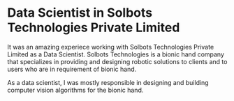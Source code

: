 # Data Scientist in Solbots Technologies Private Limited

It was an amazing experiece working with Solbots Technologies Private Limited as a Data Scientist. Solbots Technologies is a bionic hand company that specializes in providing and designing robotic solutions to clients and to users who are in requirement of bionic hand. 

As a data scientist, I was mostly responsible in designing and building computer vision algorithms for the bionic hand. 
